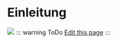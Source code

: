 # Einleitung
![](/iobroker_traccar.png)
::: warning ToDo
 [Edit this page](https://github.com/o0shojo0o/doc/edit/master/src/pixelit/nodered_nodes.md)
:::